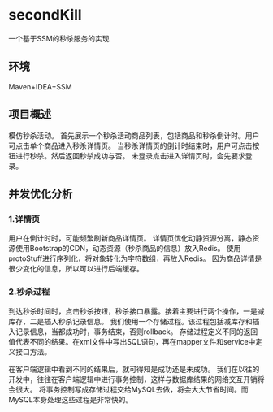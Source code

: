 # secondKill
一个基于SSM的秒杀服务的实现
## 环境
Maven+IDEA+SSM
## 项目概述
模仿秒杀活动。
首先展示一个秒杀活动商品列表，包括商品和秒杀倒计时。用户可点击单个商品进入秒杀详情页。
当秒杀详情页的倒计时结束时，用户可点击按钮进行秒杀。然后返回秒杀成功与否。
未登录点击进入详情页时，会先要求登录。
## 并发优化分析
### 1.详情页
用户在倒计时时，可能频繁刷新商品详情页。
详情页优化动静资源分离，静态资源使用Bootstrap的CDN，动态资源（秒杀商品的信息）放入Redis。
使用protoStuff进行序列化，将对象转化为字符数组，再放入Redis。
因为商品详情是很少变化的信息，所以可以进行后端缓存。
### 2.秒杀过程
到达秒杀时间时，点击秒杀按钮，秒杀接口暴露。接着主要进行两个操作，一是减库存，二是插入秒杀记录信息。
我们使用一个存储过程。该过程包括减库存和插入记录信息，当都成功时，事务结束，否则rollback。
存储过程定义不同的返回值代表不同的结果。在xml文件中写出SQL语句，再在mapper文件和service中定义接口方法。

在客户端逻辑中看到不同的结果后，就可得知是成功还是未成功。
我们在以往的开发中，往往在客户端逻辑中进行事务控制，这样与数据库结果的网络交互开销将会很大。
将事务控制写成存储过程交给MySQL去做，将会大大节省时间。而MySQL本身处理这些过程是非常快的。

